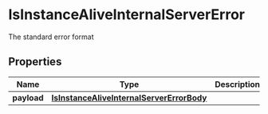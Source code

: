 

# IsInstanceAliveInternalServerError

The standard error format
## Properties

Name | Type | Description | Notes
------------ | ------------- | ------------- | -------------
**payload** | [**IsInstanceAliveInternalServerErrorBody**](IsInstanceAliveInternalServerErrorBody.md) |  |  [optional]



